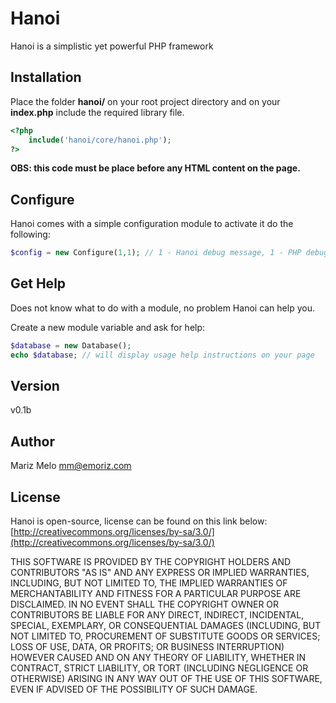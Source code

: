 Hanoi
=====

Hanoi is a simplistic yet powerful PHP framework


Installation
------------

Place the folder **hanoi/** on your root project directory and on your **index.php** include the required library file.

```php
<?php
	include('hanoi/core/hanoi.php');
?>
```

**OBS: this code must be place before any HTML content on the page.**


Configure
---------

Hanoi comes with a simple configuration module to activate it do the following:

```php
$config = new Configure(1,1); // 1 - Hanoi debug message, 1 - PHP debug messages
```

Get Help
--------

Does not know what to do with a module, no problem Hanoi can help you. 

Create a new module variable and ask for help:

```php
$database = new Database(); 
echo $database; // will display usage help instructions on your page
```


Version
-------

v0.1b


Author
------

Mariz Melo
mm@emoriz.com


License
-------

Hanoi is open-source, license can be found on this link below:
[http://creativecommons.org/licenses/by-sa/3.0/](http://creativecommons.org/licenses/by-sa/3.0/)

THIS SOFTWARE IS PROVIDED BY THE COPYRIGHT HOLDERS AND CONTRIBUTORS "AS IS" AND ANY EXPRESS 
OR IMPLIED WARRANTIES, INCLUDING, BUT NOT LIMITED TO, THE IMPLIED WARRANTIES OF 
MERCHANTABILITY AND FITNESS FOR A PARTICULAR PURPOSE ARE DISCLAIMED. IN NO EVENT SHALL THE 
COPYRIGHT OWNER OR CONTRIBUTORS BE LIABLE FOR ANY DIRECT, INDIRECT, INCIDENTAL, SPECIAL, 
EXEMPLARY, OR CONSEQUENTIAL DAMAGES (INCLUDING, BUT NOT LIMITED TO, PROCUREMENT OF SUBSTITUTE 
GOODS OR SERVICES; LOSS OF USE, DATA, OR PROFITS; OR BUSINESS INTERRUPTION) HOWEVER CAUSED 
AND ON ANY THEORY OF LIABILITY, WHETHER IN CONTRACT, STRICT LIABILITY, OR TORT (INCLUDING 
NEGLIGENCE OR OTHERWISE) ARISING IN ANY WAY OUT OF THE USE OF THIS SOFTWARE, EVEN IF ADVISED 
OF THE POSSIBILITY OF SUCH DAMAGE.